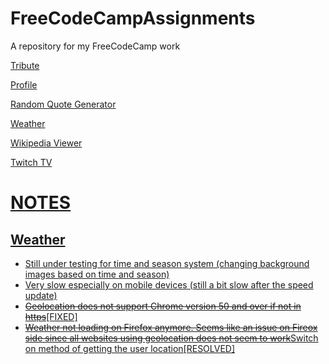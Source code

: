 # FreeCodeCampAssignments
A repository for my FreeCodeCamp work

<p><a href = "http://juhongkim.tk/FreeCodeCampAssignments/tribute">Tribute</a></p>
<p><a href = "http://juhongkim.tk/FreeCodeCampAssignments/profile">Profile</a></p>
<p><a href = "http://juhongkim.tk/FreeCodeCampAssignments/randomQuoteGenerator">Random Quote Generator</a></p>
<p><a href = "http://juhongkim.tk/FreeCodeCampAssignments/weather">Weather</a></p>
<p><a href = "http://juhongkim.tk/FreeCodeCampAssignments/wikiViewer/">Wikipedia Viewer</p>
<p><a href = "http://juhongkim.tk/FreeCodeCampAssignments/wikiViewer/">Twitch TV</p>

<p>
<h1><u>NOTES</u></h1>
<h2>Weather</h2>
<ul>
<li>Still under testing for time and season system (changing background images based on time and season)</li>
<li>Very slow especially on mobile devices (still a bit slow after the speed update)</li>
<li><s>Geolocation does not support Chrome version 50 and over if not in https</s>[FIXED]</li>
<li><s>Weather not loading on Firefox anymore. Seems like an issue on Fireox side since all websites using geolocation does not seem to work</s>Switch on method of getting the user location[RESOLVED] </li>
</ul>
</p>
